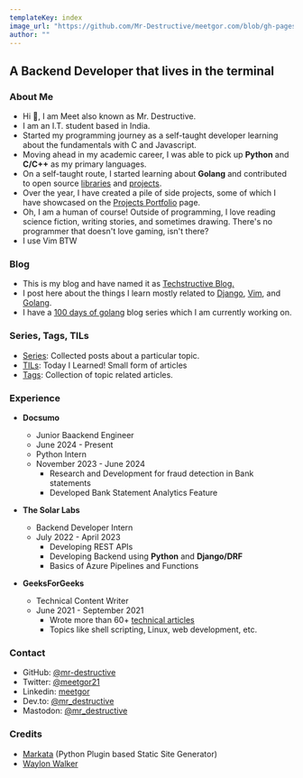 ```yaml
---
templateKey: index
image_url: "https://github.com/Mr-Destructive/meetgor.com/blob/gh-pages/static/tbicon.png?raw=true"
author: ""
---
```


## A Backend Developer that lives in the terminal

### About Me

- Hi 👋, I am Meet also known as Mr. Destructive.
- I am an I.T. student based in India.
- Started my programming journey as a self-taught developer learning about the fundamentals with C and Javascript.
- Moving ahead in my academic career, I was able to pick up **Python** and **C/C++** as my primary languages.
- On a self-taught route, I started learning about **Golang** and contributed to open source [libraries](https://github.com/search?q=language%3Ago+user%3Amr-destructive+&type=repositories&s=stars&o=desc) and [projects](https://github.com/search?q=language%3Ago+author%3Amr-destructive++is%3Apr+is%3Amerged&type=pullrequests).
- Over the year, I have created a pile of side projects, some of which I have showcased on the [Projects Portfolio](/projects) page.
- Oh, I am a human of course! Outside of programming, I love reading science fiction, writing stories, and sometimes drawing. There's no programmer that doesn't love gaming, isn't there?
- I use Vim BTW

### Blog

- This is my blog and have named it as [Techstructive Blog.](/blog/)
- I post here about the things I learn mostly related to [Django](/tag/django), [Vim](/tag/vim), and [Golang](/tag/go).
- I have a [100 days of golang](https://www.meetgor.com/series/100-days-of-golang/) blog series which I am currently working on.

### Series, Tags, TILs

- [Series](/series): Collected posts about a particular topic.
- [TILs](/tils/): Today I Learned! Small form of articles
- [Tags](/tags): Collection of topic related articles.

### Experience

- **Docsumo**
    - Junior Baackend Engineer
    - June 2024 - Present
    - Python Intern
    - November 2023 - June 2024
        - Research and Development for fraud detection in Bank statements
        - Developed Bank Statement Analytics Feature

- **The Solar Labs**
    - Backend Developer Intern
    - July 2022 - April 2023
        - Developing REST APIs
        - Developing Backend using **Python** and **Django/DRF**
        - Basics of Azure Pipelines and Functions

- **GeeksForGeeks**
    - Technical Content Writer
    - June 2021 - September 2021
        - Wrote more than 60+ [technical articles](https://auth.geeksforgeeks.org/user/meetgor/articles)
        - Topics like shell scripting, Linux, web development, etc.

### Contact

- GitHub: [@mr-destructive](https://github.com/meetgor)
- Twitter: [@meetgor21](https://twitter.com/meetgor21)
- Linkedin: [meetgor](https://www.linkedin.com/in/meetgor/)
- Dev.to: [@mr_destructive](https://dev.to/meetgor)
- Mastodon: [@mr_destructive](https://fosstodon.org/@Mr_Destructive)

### Credits

- [Markata](https://github.com/WaylonWalker/markata) (Python Plugin based Static Site Generator)
- [Waylon Walker](https://waylonwalker.com/)
